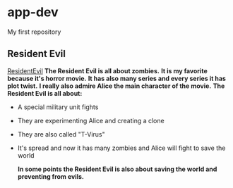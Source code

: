 # app-dev
My first repository 
## Resident Evil
[ResidentEvil](https://www.imdb.com/title/tt0120804/)
**The Resident Evil is all about zombies.**
**It is my favorite because it's horror movie.**
**It has also many series and every series it has plot twist.**
**I really also admire Alice the main character of the movie.**
**The Resident Evil is all about:**
- A special military unit fights
- They are experimenting Alice and creating a clone
- They are also called "T-Virus"
- It's spread and now it has many zombies and Alice will fight to save the world
  
  **In some points the Resident Evil is also about saving the world and preventing from evils.**
  

